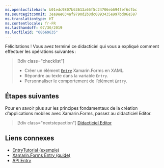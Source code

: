 ```yaml
---
ms.openlocfilehash: b01edc9807b63613a66f5c24706eb694fef6dfbc
ms.sourcegitcommit: 3ea9ee034af9790d2b0dc0893435e997bd06e587
ms.translationtype: HT
ms.contentlocale: fr-FR
ms.lasthandoff: 07/30/2019
ms.locfileid: "68669635"
---
```

Félicitations ! Vous avez terminé ce didacticiel qui vous a expliqué comment effectuer les opérations suivantes :

> [!div class="checklist"]
> - Créer un élément [`Entry`](xref:Xamarin.Forms.Entry) Xamarin.Forms en XAML.
> - Répondre au texte dans la variable `Entry`.
> - Personnaliser le comportement de l’élément `Entry`.

## <a name="next-steps"></a>Étapes suivantes

Pour en savoir plus sur les principes fondamentaux de la création d’applications mobiles avec Xamarin.Forms, passez au didacticiel Editor.

> [!div class="nextstepaction"]
> [Didacticiel Editor](~/get-started/tutorials/editor/index.yml)

## <a name="related-links"></a>Liens connexes

- [EntryTutorial (exemple)](https://docs.microsoft.com/samples/xamarin/xamarin-forms-samples/getstarted-tutorials-entrytutorial/)
- [Xamarin.Forms Entry (guide)](~/xamarin-forms/user-interface/text/entry.md)
- [API Entry](xref:Xamarin.Forms.Entry)
